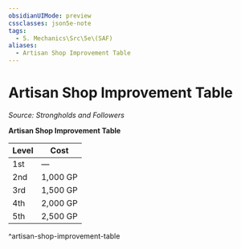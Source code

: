 ```yaml
---
obsidianUIMode: preview
cssclasses: json5e-note
tags:
  - 5. Mechanics\Src\5e\(SAF)
aliases:
  - Artisan Shop Improvement Table
---
```

# Artisan Shop Improvement Table
*Source: Strongholds and Followers* 

**Artisan Shop Improvement Table**

| Level | Cost |
|-------|------|
| 1st | — |
| 2nd | 1,000 GP |
| 3rd | 1,500 GP |
| 4th | 2,000 GP |
| 5th | 2,500 GP |
^artisan-shop-improvement-table
